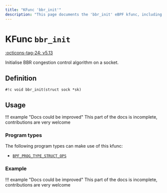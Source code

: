 ```yaml
---
title: "KFunc 'bbr_init'"
description: "This page documents the 'bbr_init' eBPF kfunc, including its definition, usage, program types that can use it, and examples."
---
```

# KFunc `bbr_init`

<!-- [FEATURE_TAG](bbr_init) -->
[:octicons-tag-24: v5.13](https://github.com/torvalds/linux/commit/e78aea8b2170be1b88c96a4d138422986a737336)
<!-- [/FEATURE_TAG] -->

Initialise BBR congestion control algorithm on a socket.

## Definition

<!-- [KFUNC_DEF] -->
`#!c void bbr_init(struct sock *sk)`
<!-- [/KFUNC_DEF] -->

## Usage

!!! example "Docs could be improved"
    This part of the docs is incomplete, contributions are very welcome

### Program types

The following program types can make use of this kfunc:

<!-- [KFUNC_PROG_REF] -->
- [`BPF_PROG_TYPE_STRUCT_OPS`](../program-type/BPF_PROG_TYPE_STRUCT_OPS.md)
<!-- [/KFUNC_PROG_REF] -->

### Example

!!! example "Docs could be improved"
    This part of the docs is incomplete, contributions are very welcome

